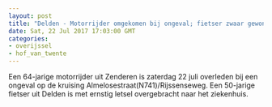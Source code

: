 ```yaml
---
layout: post
title: "Delden - Motorrijder omgekomen bij ongeval; fietser zwaar gewond"
date: Sat, 22 Jul 2017 17:03:00 GMT
categories: 
- overijssel 
- hof_van_twente 
---
```


Een 64-jarige motorrijder uit Zenderen is zaterdag 22 juli overleden bij een ongeval op de kruising Almelosestraat(N741)/Rijssenseweg. Een 50-jarige fietser uit Delden is met ernstig letsel overgebracht naar het ziekenhuis.
